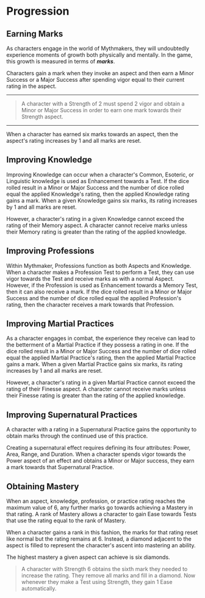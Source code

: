 
# Progression


## Earning Marks

As characters engage in the world of Mythmakers, they will undoubtedly experience moments of growth both physically and mentally. In the game, this growth is measured in terms of **_marks_**.

Characters gain a mark when they invoke an aspect and then earn a Minor Success or a Major Success after spending vigor equal to their current rating in the aspect.


---

>A character with a Strength of 2 must spend 2 vigor and obtain a Minor or Major Success in order to earn one mark towards their Strength aspect.


---

When a character has earned six marks towards an aspect, then the aspect's rating increases by 1 and all marks are reset.

## Improving Knowledge
Improving Knowledge can occur when a character's Common, Esoteric, or Linguistic knowledge is used as Enhancement towards a Test. If the dice rolled result in a Minor or Major Success and the number of dice rolled equal the applied Knowledge's rating, then the applied Knowledge rating gains a mark. When a given Knowledge gains six marks, its rating increases by 1 and all marks are reset.

However, a character's rating in a given Knowledge cannot exceed the rating of their Memory aspect. A character cannot receive marks unless their Memory rating is greater than the rating of the applied knowledge.

## Improving Professions
Within Mythmaker, Professions function as both Aspects and Knowledge. When a character makes a Profession Test to perform a Test, they can use vigor towards the Test and receive marks as with a normal Aspect. However, if the Profession is used as Enhancement towards a Memory Test, then it can also receive a mark. If the dice rolled result in a Minor or Major Success and the number of dice rolled equal the applied Profession's rating, then the character receives a mark towards that Profession.

## Improving Martial Practices
As a character engages in combat, the experience they receive can lead to the betterment of a Martial Practice if they possess a rating in one. If the dice rolled result in a Minor or Major Success and the number of dice rolled equal the applied Martial Practice's rating, then the applied Martial Practice gains a mark. When a given Martial Practice gains six marks, its rating increases by 1 and all marks are reset.

However, a character's rating in a given Martial Practice cannot exceed the rating of their Finesse aspect. A character cannot receive marks unless their Finesse rating is greater than the rating of the applied knowledge.

## Improving Supernatural Practices

A character with a rating in a Supernatural Practice gains the opportunity to obtain marks through the continued use of this practice.

Creating a supernatural effect requires defining its four attributes: Power, Area, Range, and Duration. When a character spends vigor towards the Power aspect of an effect and obtains a Minor or Major success, they earn a mark towards that Supernatural Practice.


## Obtaining Mastery

When an aspect, knowledge, profession, or practice rating reaches the maximum value of 6, any further marks go towards achieving a Mastery in that rating. A rank of Mastery allows a character to gain Ease towards Tests that use the rating equal to the rank of Mastery.

When a character gains a rank in this fashion, the marks for that rating reset like normal but the rating remains at 6. Instead, a diamond adjacent to the aspect is filled to represent the character's ascent into mastering an ability.

The highest mastery a given aspect can achieve is six diamonds.

>A character with Strength 6 obtains the sixth mark they needed to increase the rating. They remove all marks and fill in a diamond. Now whenever they make a Test using Strength, they gain 1 Ease automatically.
